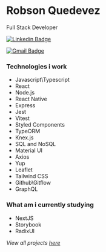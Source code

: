 # Robson Quedevez

 Full Stack Developer


[![Linkedin Badge](https://img.shields.io/badge/-Robson_Quedevez-0077B5?style=for-the-badge&logo=linkedin&logoColor=white)](https://www.linkedin.com/in/robson-quedevez-de-alcantara/)

[![Gmail Badge](https://img.shields.io/badge/-robson.quedevez@hotmail.com-0077B5?style=flat-square&logo=Gmail&logoColor=white&link=mailto:robson.quedevez@hotmail.com)](mailto:robson.quedevez@hotmail.com)


### Technologies i work

- Javascript\Typescript
- React
- Node.js
- React Native
- Express
- Jest
- Vitest
- Styled Components
- TypeORM
- Knex.js
- SQL and NoSQL
- Material UI
- Axios
- Yup
- Leaflet
- Tailwind CSS
- Github\Gitflow
- GraphQL

### What am i currently studying

- NextJS
- Storybook
- RadixUI

_View all projects [here](https://github.com/robsonquedevez?tab=repositories)_
